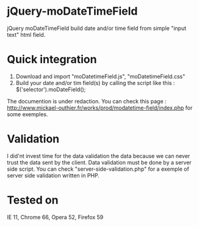 # jQuery-moDateTimeField
jQuery moDateTimeField build date and/or time field from simple "input text" html field.

# Quick integration
1. Download and import "moDatetimeField.js", "moDatetimeField.css"
2. Build your date and/or tim field(s) by calling the script like this : $('selector').moDateField();

The documention is under redaction.
You can check this page : http://www.mickael-outhier.fr/works/prod/modatetime-field/index.php for some exemples.

# Validation
I did'nt invest time for the data validation the data because we can never trust the data sent by the client. Data validation must be done by a server side script.
You can check "server-side-validation.php" for a exemple of server side validation written in PHP.

# Tested on
IE 11, Chrome 66, Opera 52, Firefox 59
